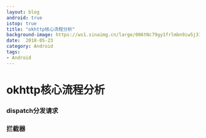 ```yaml
---
layout: blog 
android: true 
istop: true 
title: "okhttp核心流程分析" 
background-image: https://ws1.sinaimg.cn/large/006tNc79gy1frlmbn9iw5j31e00x07cj.jpg
date:  2018-05-23 
category: Android 
tags: 
- Android 
---
```




# okhttp核心流程分析





### dispatch分发请求



### 拦截器











